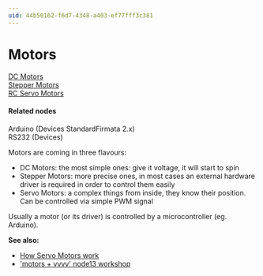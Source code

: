 ```yaml
---
uid: 44b50162-f6d7-4348-a403-ef77fff3c381
---
```


# Motors

<a href="http://en.wikipedia.org/wiki/DC_motor" class="extURL" target="_blank">DC Motors</a>  
<a href="http://en.wikipedia.org/wiki/Stepper_motor" class="extURL" target="_blank">Stepper Motors</a>  
<a href="http://en.wikipedia.org/wiki/Servo_%28radio_control%29" class="extURL" target="_blank">RC Servo Motors</a>  

#### Related nodes
<span class="node">Arduino (Devices StandardFirmata 2.x)</span>  
<span class="node">RS232 (Devices)</span>  

Motors are coming in three flavours:  
* DC Motors: the most simple ones: give it voltage, it will start to spin  
* Stepper Motors: more precise ones, in most cases an external hardware driver is required in order to control them easily  
* Servo Motors: a complex things from inside, they know their position. Can be controlled via simple PWM signal  

Usually a motor (or its driver) is controlled by a microcontroller (eg. Arduino).  

**See also:**  

* <a href="https://www.youtube.com/watch?time_continue=83&v=LXURLvga8bQ" class="extURL" target="_blank">How Servo Motors work</a>  
* <a href="https://vvvv.org/contribution/motors-+-vvvv" class="extURL contribution" target="_blank">'motors + vvvv' node13 workshop</a>  




